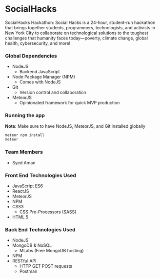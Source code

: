 # SocialHacks

SocialHacks Hackathon: Social Hacks is a 24-hour, student-run hackathon that brings together students, programmers, technologists, and activists in New York City to collaborate on technological solutions to the toughest challenges that humanity faces today—poverty, climate change, global health, cybersecurity, and more!

### Global Dependencies

* NodeJS
  * Backend JavaScript
* Node Package Manager (NPM)
  * Comes with NodeJS
* Git
  * Version control and collaboration
* MeteorJS
  * Opinionated framework for quick MVP production

### Running the app

**Note:** Make sure to have NodeJS, MeteorJS, and Git installed globally

```bash
meteor npm install
meteor
```
### Team Members

* Syed Aman

### Front End Technologies Used

* JavaScript ES6
* ReactJS
* MeteorJS
* NPM
* CSS3
  * CSS Pre-Processors (SASS)
* HTML 5

### Back End Technologies Used

* NodeJS
* MongoDB & NoSQL
  * MLabs (Free MongoDB hosting)
* NPM
* RESTful API
  * HTTP GET POST requests
  * Postman

